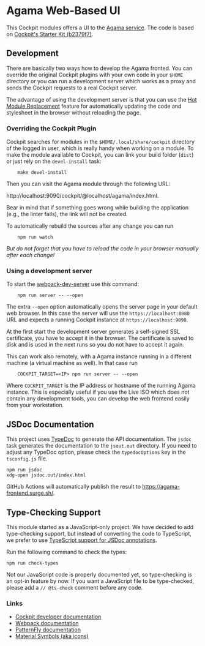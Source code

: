# Agama Web-Based UI

This Cockpit modules offers a UI to the [Agama service](file:../service). The code is based on
[Cockpit's Starter Kit
(b2379f7)](https://github.com/cockpit-project/starter-kit/tree/b2379f78e203aab0028d8548b39f5f0bd2b27d2a).

## Development

There are basically two ways how to develop the Agama fronted. You can
override the original Cockpit plugins with your own code in your `$HOME` directory
or you can run a development server which works as a proxy and sends the Cockpit
requests to a real Cockpit server.

The advantage of using the development server is that you can use the
[Hot Module Replacement](https://webpack.js.org/concepts/hot-module-replacement/)
feature for automatically updating the code and stylesheet in the browser
without reloading the page.

### Overriding the Cockpit Plugin

Cockpit searches for modules in the `$HOME/.local/share/cockpit` directory of the logged in user,
which is really handy when working on a module. To make the module available to Cockpit, you can
link your build folder (`dist`) or just rely on the `devel-install` task:

```
    make devel-install
```

Then you can visit the Agama module through the following URL:

http://localhost:9090/cockpit/@localhost/agama/index.html.

Bear in mind that if something goes wrong while building the application (e.g., the linter fails),
the link will not be created.

To automatically rebuild the sources after any change you can run

```
    npm run watch
```

*But do not forget that you have to reload the code in your browser manually after each change!*

### Using a development server

To start the [webpack-dev-server](https://github.com/webpack/webpack-dev-server)
use this command:

```
    npm run server -- --open
```

The extra `--open` option automatically opens the server page in your default
web browser. In this case the server will use the `https://localhost:8080` URL
and expects a running Cockpit instance at `https://localhost:9090`.

At the first start the development server generates a self-signed SSL
certificate, you have to accept it in the browser. The certificate is saved to
disk and is used in the next runs so you do not have to accept it again.

This can work also remotely, with a Agama instance running in a different
machine (a virtual machine as well). In that case run

```
    COCKPIT_TARGET=<IP> npm run server -- --open
```

Where  `COCKPIT_TARGET` is the IP address or hostname of the running Agama
instance. This is especially useful if you use the Live ISO which does not contain
any development tools, you can develop the web frontend easily from your workstation.

## JSDoc Documentation

This project uses [TypeDoc](https://typedoc.org/) to generate the API documentation. The `jsdoc`
task generates the documentation to the `jsout.out` directory. If you need to adjust any TypeDoc
option, please check the `typedocOptions` key in the `tsconfig.js` file.

```
npm run jsdoc
xdg-open jsdoc.out/index.html
```

GitHub Actions will automatically publish the result to <https://agama-frontend.surge.sh/>.

## Type-Checking Support

This module started as a JavaScript-only project. We have decided to add type-checking support, but
instead of converting the code to TypeScript, we prefer to use [TypeScript support for JSDoc
annotations](https://www.typescriptlang.org/docs/handbook/intro-to-js-ts.html).

Run the following command to check the types:

```
npm run check-types
```

Not our JavaScript code is properly documented yet, so type-checking is an opt-in feature by now. If
you want a JavaScript file to be type-checked, please add a `// @ts-check` comment before any code.

### Links

- [Cockpit developer documentation](https://cockpit-project.org/guide/latest/development)
- [Webpack documentation](https://webpack.js.org/configuration/)
- [PatternFly documentation](https://www.patternfly.org/v4/)
- [Material Symbols (aka icons)](https://fonts.google.com/icons)
